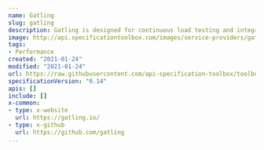 ```yaml
---
name: Gatling
slug: gatling
description: Gatling is designed for continuous load testing and integrates with your development pipeline. Gatling includes a web recorder and colorful reports.
image: http://api.specificationtoolbox.com/images/service-providers/gatling.png
tags:
- Performance
created: "2021-01-24"
modified: "2021-01-24"
url: https://raw.githubusercontent.com/api-specification-toolbox/toolbox/main/_services/gatling.md
specificationVersion: "0.14"
apis: []
include: []
x-common:
- type: x-website
  url: https://gatling.io/
- type: x-github
  url: https://github.com/gatling
...
```

